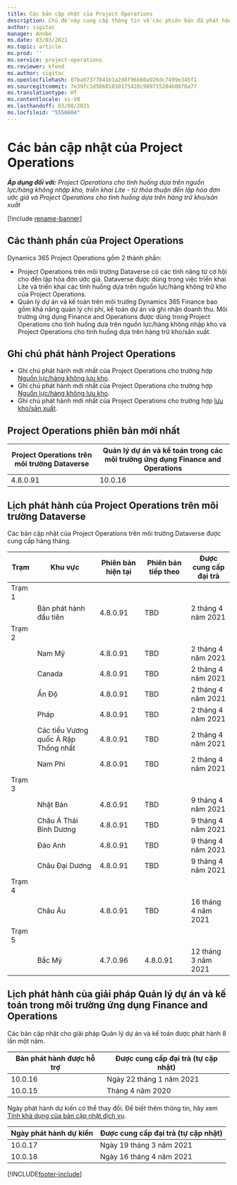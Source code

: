 ```yaml
---
title: Các bản cập nhật của Project Operations
description: Chủ đề này cung cấp thông tin về các phiên bản đã phát hành của Dynamics 365 Project Operations.
author: sigitac
manager: Annbe
ms.date: 03/03/2021
ms.topic: article
ms.prod: ''
ms.service: project-operations
ms.reviewer: kfend
ms.author: sigitac
ms.openlocfilehash: 07ba97377841b1a2d8f96b60a926dc7499e345f1
ms.sourcegitcommit: 7e39fc1d50681850175428c909755204b08f0a77
ms.translationtype: HT
ms.contentlocale: vi-VN
ms.lasthandoff: 03/08/2021
ms.locfileid: "5556604"
---
```

# <a name="project-operations-updates"></a>Các bản cập nhật của Project Operations

_**Áp dụng đối với:** Project Operations cho tình huống dựa trên nguồn lực/hàng không nhập kho, triển khai Lite - từ thỏa thuận đến lập hóa đơn ước giá và Project Operations cho tình huống dựa trên hàng trữ kho/sản xuất_

[!include [rename-banner](~/includes/cc-data-platform-banner.md)]

## <a name="project-operations-components"></a>Các thành phần của Project Operations

Dynamics 365 Project Operations gồm 2 thành phần:

- Project Operations trên môi trường Dataverse có các tính năng từ cơ hội cho đến lập hóa đơn ước giá. Dataverse được dùng trong việc triển khai Lite và triển khai các tình huống dựa trên nguồn lực/hàng không trữ kho của Project Operations.
- Quản lý dự án và kế toán trên môi trường Dynamics 365 Finance bao gồm khả năng quản lý chi phí, kế toán dự án và ghi nhận doanh thu. Môi trường ứng dụng Finance and Operations được dùng trong Project Operations cho tình huống dựa trên nguồn lực/hàng không nhập kho và Project Operations cho tình huống dựa trên hàng trữ kho/sản xuất.

## <a name="project-operations-release-notes"></a>Ghi chú phát hành Project Operations
- Ghi chú phát hành mới nhất của Project Operations cho trường hợp [Nguồn lực/hàng không lưu kho](whats-new-mar-2021-resource-based.md).
- Ghi chú phát hành mới nhất của Project Operations cho trường hợp [Nguồn lực/hàng không lưu kho](../pro/whats-new/whats-new-mar-2021-lite.md).
- Ghi chú phát hành mới nhất của Project Operations cho trường hợp [lưu kho/sản xuất](../prod-pma/whats-new/whats-new-jan-2021-stocked.md).

## <a name="project-operations-latest-version"></a>Project Operations phiên bản mới nhất

| Project Operations trên môi trường Dataverse | Quản lý dự án và kế toán trong các môi trường ứng dụng Finance and Operations |
| --- | --- |
| 4.8.0.91 | 10.0.16 |

## <a name="release-schedule-for-project-operations-on-dataverse-environment"></a>Lịch phát hành của Project Operations trên môi trường Dataverse

Các bản cập nhật của Project Operations trên môi trường Dataverse được cung cấp hàng tháng. 

| Trạm   | Khu vực        | Phiên bản hiện tại | Phiên bản tiếp theo | Được cung cấp đại trà |
|-----------|---------------|-----------------|--------------|---------------------|
| Trạm 1 |   &nbsp;      |    &nbsp;       | &nbsp;       |      &nbsp;         |
|   &nbsp;  | Bản phát hành đầu tiên |  4.8.0.91       | TBD     | 2 tháng 4 năm 2021           |
| Trạm 2 |   &nbsp;      |    &nbsp;       | &nbsp;       |      &nbsp;         |
|   &nbsp;  | Nam Mỹ |  4.8.0.91       | TBD     | 2 tháng 4 năm 2021           |
|    &nbsp; | Canada        |  4.8.0.91       | TBD     | 2 tháng 4 năm 2021           |
|   &nbsp;  | Ấn Độ         |  4.8.0.91       | TBD     | 2 tháng 4 năm 2021           |
|   &nbsp;  | Pháp         |  4.8.0.91       | TBD     | 2 tháng 4 năm 2021           |
|   &nbsp;  | Các tiểu Vương quốc Ả Rập Thống nhất         |  4.8.0.91       | TBD     | 2 tháng 4 năm 2021           |
|   &nbsp;  | Nam Phi         |  4.8.0.91       | TBD     | 2 tháng 4 năm 2021           |
| Trạm 3  |      &nbsp;   |     &nbsp;      |     &nbsp;   |      &nbsp;         |
|   &nbsp;  | Nhật Bản         |  4.8.0.91       | TBD     | 9 tháng 4 năm 2021           |
|   &nbsp;  | Châu Á Thái Bình Dương  |  4.8.0.91       | TBD     | 9 tháng 4 năm 2021           |
|   &nbsp;  | Đảo Anh |  4.8.0.91       | TBD     | 9 tháng 4 năm 2021           |
|   &nbsp;  | Châu Đại Dương       |  4.8.0.91       | TBD     | 9 tháng 4 năm 2021           |
| Trạm 4 |     &nbsp;    |     &nbsp;      |     &nbsp;   |      &nbsp;         |
|   &nbsp;  | Châu Âu        |  4.8.0.91       | TBD     | 16 tháng 4 năm 2021           |
| Trạm 5 |     &nbsp;    |     &nbsp;      |     &nbsp;   |      &nbsp;         |
|   &nbsp;  | Bắc Mỹ |  4.7.0.96       | 4.8.0.91     | 12 tháng 3 năm 2021           |

## <a name="release-schedule-for-project-management-and-accounting-in-the-finance-and-operations-apps-environment"></a>Lịch phát hành của giải pháp Quản lý dự án và kế toán trong môi trường ứng dụng Finance and Operations

Các bản cập nhật cho giải pháp Quản lý dự án và kế toán được phát hành 8 lần một năm.

| Bản phát hành được hỗ trợ | Được cung cấp đại trà (tự cập nhật) |
| --- | --- |
| 10.0.16 | Ngày 22 tháng 1 năm 2021 |
| 10.0.15 | Tháng 4 năm 2020 |


Ngày phát hành dự kiến có thể thay đổi. Để biết thêm thông tin, hãy xem [Tính khả dụng của bản cập nhật dịch vụ](https://docs.microsoft.com/dynamics365/fin-ops-core/fin-ops/get-started/public-preview-releases?toc=/dynamics365/finance/toc.json).

| Ngày phát hành dự kiến | Được cung cấp đại trà (tự cập nhật) |
| --- | --- |
| 10.0.17 | Ngày 19 tháng 3 năm 2021 |
| 10.0.18 | Ngày 16 tháng 4 năm 2021 |


[!INCLUDE[footer-include](../includes/footer-banner.md)]
